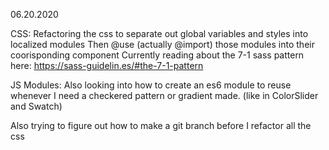 06.20.2020

CSS:
Refactoring the css to separate out global variables and styles into localized modules
Then @use (actually @import) those modules into their coorisponding component
Currently reading about the 7-1 sass pattern here: https://sass-guidelin.es/#the-7-1-pattern

JS Modules:
Also looking into how to create an es6 module to reuse whenever I need a checkered pattern or gradient made. (like in ColorSlider and Swatch)

Also trying to figure out how to make a git branch before I refactor all the css
